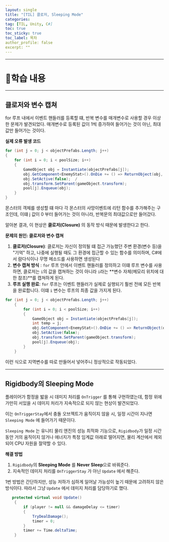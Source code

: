 ```yaml
---
layout: single
title: "[TIL] 클로저, Sleeping Mode"
categories:
tag: [TIL, Unity, C#]
toc: true
toc_sticky: true
toc_label: 목차
author_profile: false
excerpt: ""
---
```


---

# 📖학습 내용

---

## 클로저와 변수 캡쳐

for 루프 내에서 이벤트 핸들러를 등록할 떄, 반복 변수를 매개변수로 사용할 경우 이상한 문제가 발견되었다. 매개변수로 등록된 값이 1씩 증가하여 들어가는 것이 아닌, 최대 값만 들어가는 것이다.

**실제 오류 발생 코드**

```c#
for (int j = 0; j < objectPrefabs.Length; j++)
{
    for (int i = 0; i < poolSize; i++)
    {
        GameObject obj = Instantiate(objectPrefabs[j]);
        obj.GetComponent<EnemyStat>().OnDie += () => ReturnObject(obj, j);
        obj.SetActive(false);  /
        obj.transform.SetParent(gameObject.transform);
        pool[j].Enqueue(obj);
    }
}
```

몬스터의 객체를 생성할 떄 마다 각 몬스터의 사망이벤트에 리턴 함수를 추가해주는 구조인데, 이떄 j 값이 0 부터 들어가는 것이 아니라, 반복문의 최대값으로만 들어갔다.

알아본 결과, 이 현상은 **클로저(Closure)** 의 동작 방식 때문에 발생한다고 한다.

**문제의 원인: 클로저와 변수 캡쳐**

1. **클로저(Closure)**: 클로저는 자신이 정의될 떄 접근 가능했던 주변 환경(변수 등)을 "기억" 하고, 나중에 실행될 때도 그 환경에 접근할 수 있는 함수를 의미하며, C#에서 람다식이나 무명 메소드를 사용하면 생성된다
2. **변수 캡쳐 방식** : `for` 루프 안에서 이벤트 핸들러를 정의하고 이떄 루프 변수를 사용하면, 클로저는 `i`의 값을 캡쳐하는 것이 아니라 `i`라는 **변수 자체(메모리 위치에 대한 참조)**를 캡쳐하게 된다.
3. **루프 실행 완료**: `for` 루프는 이벤트 핸들러가 실제로 실행되기 훨씬 전에 모든 반복을 완료합니다. 이떄 `i` 변수는 루프의 최종 값을 가지게 된다.

```c#
for (int j = 0; j < objectPrefabs.Length; j++)
    {
        for (int i = 0; i < poolSize; i++)
        {
            GameObject obj = Instantiate(objectPrefabs[j]);
            int temp = j;
            obj.GetComponent<EnemyStat>().OnDie += () => ReturnObject(obj, temp);
            obj.SetActive(false);
            obj.transform.SetParent(gameObject.transform);
            pool[j].Enqueue(obj);
        }
    }
```

이런 식으로 지역변수를 따로 만들어서 넣어주니 정상적으로 작동되었다.

---

## Rigidbody의 Sleeping Mode

플레이어가 함정을 밟을 시 데미지 처리를 `OnTrigger` 를 통해 구현하였는데, 함정 위에 가만히 서있을 시 데미지 처리가 지속적으로 되지 않는 현상이 발견되었다.

이는 `OnTriggerStay`에서 충돌 오브젝트가 움직이지 않을 시, 일정 시간이 지나면 `Sleeping Mode` 에 들어가기 때문이다.

`Sleeping Mode` 는 유니티 물리 엔진의 성능 최적화 기능으로, `Rigidbody`가 일정 시간동안 거의 움직이지 않거나 에너지가 특정 임계값 아래로 떨어지면, 물리 계산에서 제외되어 CPU 자원을 절약할 수 있다.

**해결 방법**

1. `Rigidbody`의 **Sleeping Mode** 를 **Never Sleep**으로 바꿔준다.
2. 지속적인 데미지 처리를 `OnTriggerStay` 가 아닌 `Update` 에서 해준다.

1번 방법은 간단하지만, 성능 저하가 심하게 일어날 가능성이 높기 때문에 고려하지 않은 방식이다. 따라서 그냥 `Update` 에서 데미지 처리를 담당하기로 했다.

```c#
   protected virtual void Update()
    {
        if (player != null && damageDelay <= timer)
        {
            TryDealDamage();
            timer = 0;
        }
        timer += Time.deltaTime;
    }
```
